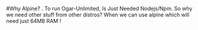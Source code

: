 #Why Alpine? .
To run Ogar-Unlimited, Is Just Needed Nodejs/Npm. 
So why we need other stuff from other distros? When we can use alpine which will need just 64MB RAM !
